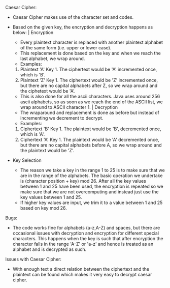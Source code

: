 Caesar Cipher:

- Caesar Cipher makes use of the character set and codes.

- Based on the given key, the encryption and decryption happens as below:
    |   Encryption
    - Every plaintext character is replaced with another plaintext alphabet of the same form (i.e. upper or lower case).
    - This replacement is done based on the key and when we reach the last alphabet, we wrap around.
    - Examples:
    1. Plaintext 'A' Key 1. The ciphertext would be 'A' incremented once, which is 'B'.
    2. Plaintext 'Z' Key 1. The ciphertext would be 'Z' incremented once, but there are no capital alphabets after Z, so
        we wrap around and the ciphetext would be 'A'.
    - This is also done for all the ascii characters. Java uses around 256 ascii alphabets, so as soon as we reach the
        end of the ASCII list, we wrap around to ASCII character 1.
    |   Decryption
    - The wraparound and replacement is done as before but instead of incrementing we decrement to decrypt.
    - Examples:
    1. Ciphertext 'B' Key 1. The plaintext would be 'B', decremented once, which is 'A'.
    2. Ciphertext 'A' Key 1. The plaintext would be 'A' decremented once, but there are no capital alphabets before A, so
        we wrap around and the plaintext would be 'Z'.

- Key Selection
    - The reason we take a key in the range 1 to 25 is to make sure that we are in the range of the alphabets. The basic operation
    we undertake is (character position + key) mod 26. After all the key values between 1 and 25 have been used, the encryption
    is repeated so we make sure that we are not overcomputing and instead just use the key values between 1 and 25.
    - If higher key values are input, we trim it to a value between 1 and 25 based on key mod 26. 


Bugs:
- The code works fine for alphabets (a-z,A-Z) and spaces, but there are occasional issues with decryption and encryption
for different special characters. This happens when the key is such that after encryption the character falls in the range
'A-Z' or 'a-z' and hence is treated as an alphabet and is decrypted as such.

Issues with Caesar Cipher:
- With enough text a direct relation between the ciphertext and the plaintext can be found which makes it very easy to
decrypt caesar cipher.